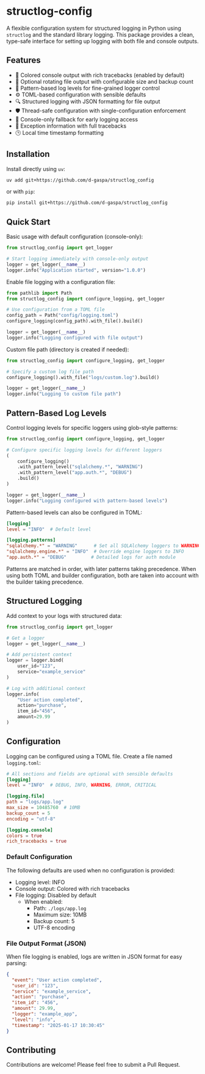 # structlog-config

A flexible configuration system for structured logging in Python using `structlog` and the standard library logging.
This package provides a clean, type-safe interface for setting up logging with both file and console outputs.

## Features

- 🎨 Colored console output with rich tracebacks (enabled by default)
- 🔄 Optional rotating file output with configurable size and backup count
- 🎯 Pattern-based log levels for fine-grained logger control
- ⚙️ TOML-based configuration with sensible defaults
- 🔍 Structured logging with JSON formatting for file output
- 🛡️ Thread-safe configuration with single-configuration enforcement
- 📝 Console-only fallback for early logging access
- 💫 Exception information with full tracebacks
- 🕒 Local time timestamp formatting

## Installation

Install directly using `uv`:

```bash
uv add git+https://github.com/d-gaspa/structlog_config
```

or with `pip`:

```bash
pip install git+https://github.com/d-gaspa/structlog_config
```

## Quick Start

Basic usage with default configuration (console-only):

```python
from structlog_config import get_logger

# Start logging immediately with console-only output
logger = get_logger(__name__)
logger.info("Application started", version="1.0.0")
```

Enable file logging with a configuration file:

```python
from pathlib import Path
from structlog_config import configure_logging, get_logger

# Use configuration from a TOML file
config_path = Path("config/logging.toml")
configure_logging(config_path).with_file().build()

logger = get_logger(__name__)
logger.info("Logging configured with file output")
```

Custom file path (directory is created if needed):

```python
from structlog_config import configure_logging, get_logger

# Specify a custom log file path
configure_logging().with_file("logs/custom.log").build()

logger = get_logger(__name__)
logger.info("Logging to custom file path")
```

## Pattern-Based Log Levels

Control logging levels for specific loggers using glob-style patterns:

```python
from structlog_config import configure_logging, get_logger

# Configure specific logging levels for different loggers
(
    configure_logging()
    .with_pattern_level("sqlalchemy.*", "WARNING")
    .with_pattern_level("app.auth.*", "DEBUG")
    .build()
)

logger = get_logger(__name__)
logger.info("Logging configured with pattern-based levels")
```

Pattern-based levels can also be configured in TOML:

```toml
[logging]
level = "INFO"  # Default level

[logging.patterns]
"sqlalchemy.*" = "WARNING"      # Set all SQLAlchemy loggers to WARNING
"sqlalchemy.engine.*" = "INFO"  # Override engine loggers to INFO
"app.auth.*" = "DEBUG"         # Detailed logs for auth module
```

Patterns are matched in order, with later patterns taking precedence.
When using both TOML and builder configuration, both are taken into account with the builder taking precedence.

## Structured Logging

Add context to your logs with structured data:

```python
from structlog_config import get_logger

# Get a logger
logger = get_logger(__name__)

# Add persistent context
logger = logger.bind(
    user_id="123",
    service="example_service"
)

# Log with additional context
logger.info(
    "User action completed",
    action="purchase",
    item_id="456",
    amount=29.99
)
```

## Configuration

Logging can be configured using a TOML file. Create a file named `logging.toml`:

```toml
# All sections and fields are optional with sensible defaults
[logging]
level = "INFO"  # DEBUG, INFO, WARNING, ERROR, CRITICAL

[logging.file]
path = "logs/app.log"
max_size = 10485760  # 10MB
backup_count = 5
encoding = "utf-8"

[logging.console]
colors = true
rich_tracebacks = true
```

### Default Configuration

The following defaults are used when no configuration is provided:

- Logging level: INFO
- Console output: Colored with rich tracebacks
- File logging: Disabled by default
    - When enabled:
        - Path: `./logs/app.log`
        - Maximum size: 10MB
        - Backup count: 5
        - UTF-8 encoding

### File Output Format (JSON)

When file logging is enabled, logs are written in JSON format for easy parsing:

```json
{
  "event": "User action completed",
  "user_id": "123",
  "service": "example_service",
  "action": "purchase",
  "item_id": "456",
  "amount": 29.99,
  "logger": "example_app",
  "level": "info",
  "timestamp": "2025-01-17 10:30:45"
}
```

## Contributing

Contributions are welcome! Please feel free to submit a Pull Request.